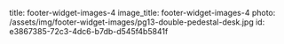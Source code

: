 title: footer-widget-images-4
image_title: footer-widget-images-4
photo: /assets/img/footer-widget-images/pg13-double-pedestal-desk.jpg
id: e3867385-72c3-4dc6-b7db-d545f4b5841f
